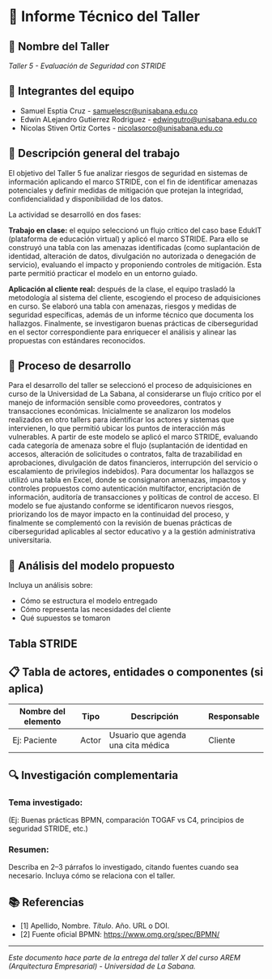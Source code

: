 # 📄 Informe Técnico del Taller

## 🔖 Nombre del Taller
_Taller 5 - Evaluación de Seguridad con STRIDE_

## 👥 Integrantes del equipo
- Samuel Esptia Cruz - samuelescr@unisabana.edu.co
- Edwin ALejandro Gutierrez Rodriguez - edwingutro@unisabana.edu.co
- Nicolas Stiven Ortiz Cortes - nicolasorco@unisabana.edu.co

## 🧠 Descripción general del trabajo
El objetivo del Taller 5 fue analizar riesgos de seguridad en sistemas de información aplicando el marco STRIDE, con el fin de identificar amenazas potenciales y definir medidas de mitigación que protejan la integridad, confidencialidad y disponibilidad de los datos.

La actividad se desarrolló en dos fases:

**Trabajo en clase:** el equipo seleccionó un flujo crítico del caso base EdukIT (plataforma de educación virtual) y aplicó el marco STRIDE. Para ello se construyó una tabla con las amenazas identificadas (como suplantación de identidad, alteración de datos, divulgación no autorizada o denegación de servicio), evaluando el impacto y proponiendo controles de mitigación. Esta parte permitió practicar el modelo en un entorno guiado.

**Aplicación al cliente real:** después de la clase, el equipo trasladó la metodología al sistema del cliente, escogiendo el proceso de adquisiciones en curso. Se elaboró una tabla con amenazas, riesgos y medidas de seguridad específicas, además de un informe técnico que documenta los hallazgos. Finalmente, se investigaron buenas prácticas de ciberseguridad en el sector correspondiente para enriquecer el análisis y alinear las propuestas con estándares reconocidos.

## 🔧 Proceso de desarrollo
Para el desarrollo del taller se seleccionó el proceso de adquisiciones en curso de la Universidad de La Sabana, al considerarse un flujo crítico por el manejo de información sensible como proveedores, contratos y transacciones económicas. Inicialmente se analizaron los modelos realizados en otro tallers para identificar los actores y sistemas que intervienen, lo que permitió ubicar los puntos de interacción más vulnerables. A partir de este modelo se aplicó el marco STRIDE, evaluando cada categoría de amenaza sobre el flujo (suplantación de identidad en accesos, alteración de solicitudes o contratos, falta de trazabilidad en aprobaciones, divulgación de datos financieros, interrupción del servicio o escalamiento de privilegios indebidos). Para documentar los hallazgos se utilizó una tabla en Excel, donde se consignaron amenazas, impactos y controles propuestos como autenticación multifactor, encriptación de información, auditoría de transacciones y políticas de control de acceso. El modelo se fue ajustando conforme se identificaron nuevos riesgos, priorizando los de mayor impacto en la continuidad del proceso, y finalmente se complementó con la revisión de buenas prácticas de ciberseguridad aplicables al sector educativo y a la gestión administrativa universitaria.

## 🧩 Análisis del modelo propuesto
Incluya un análisis sobre:
- Cómo se estructura el modelo entregado
- Cómo representa las necesidades del cliente
- Qué supuestos se tomaron

## Tabla STRIDE

## 📋 Tabla de actores, entidades o componentes (si aplica)

| Nombre del elemento | Tipo | Descripción | Responsable |
|---------------------|------|-------------|-------------|
| Ej: Paciente        | Actor | Usuario que agenda una cita médica | Cliente |

## 🔍 Investigación complementaria
### Tema investigado:
(Ej: Buenas prácticas BPMN, comparación TOGAF vs C4, principios de seguridad STRIDE, etc.)

### Resumen:
Describa en 2–3 párrafos lo investigado, citando fuentes cuando sea necesario. Incluya cómo se relaciona con el taller.

## 📚 Referencias
- [1] Apellido, Nombre. *Título*. Año. URL o DOI.
- [2] Fuente oficial BPMN: https://www.omg.org/spec/BPMN/

---

_Este documento hace parte de la entrega del taller X del curso AREM (Arquitectura Empresarial) - Universidad de La Sabana._
